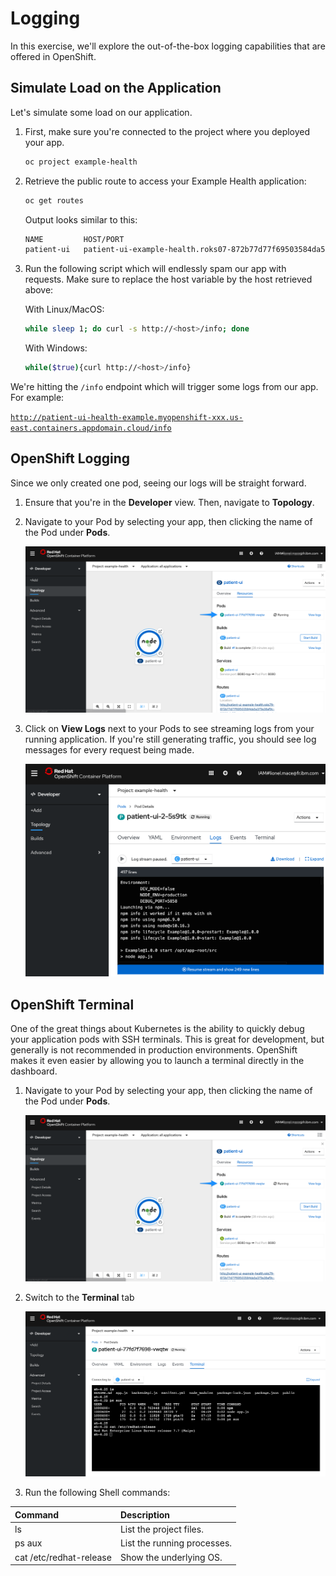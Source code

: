 # Logging

In this exercise, we'll explore the out-of-the-box logging capabilities that are offered in OpenShift.

## Simulate Load on the Application

Let's simulate some load on our application.

1. First, make sure you're connected to the project where you deployed your app.

    ```sh
    oc project example-health
    ```

1. Retrieve the public route to access your Example Health application:

    ```sh
    oc get routes
    ```

    Output looks similar to this:

    ```sh
    NAME         HOST/PORT                                                                                                 PATH      SERVICES     PORT       TERMINATION   WILDCARD
    patient-ui   patient-ui-example-health.roks07-872b77d77f69503584da5a379a38af9c-0000.eu-de.containers.appdomain.cloud             patient-ui   8080-tcp                 None
    ```

1. Run the following script which will endlessly spam our app with requests. Make sure to replace the host variable by the host retrieved above:

    With Linux/MacOS:

    ```sh
    while sleep 1; do curl -s http://<host>/info; done
    ```

    With Windows:
    
    ```bash
    while($true){curl http://<host>/info}
    ```

We're hitting the `/info` endpoint which will trigger some logs from our app. For example:

[`http://patient-ui-health-example.myopenshift-xxx.us-east.containers.appdomain.cloud/info`](http://patient-ui-health-example.myopenshift-341665-66631af3eb2bd8030c5bb56d415b8851-0001.us-east.containers.appdomain.cloud/jee.html)

## OpenShift Logging

Since we only created one pod, seeing our logs will be straight forward.

1. Ensure that you're in the **Developer** view. Then, navigate to **Topology**.

2. Navigate to your Pod by selecting your app, then clicking the name of the Pod under **Pods**.

    ![Navigate to Pod](../assets/ocp-topo-pod.png)

3. Click on **View Logs** next to your Pods to see streaming logs from your running application. If you're still generating traffic, you should see log messages for every request being made.

    ![Pod Logs](../assets/ocp43-pod-logs.png)

## OpenShift Terminal

One of the great things about Kubernetes is the ability to quickly debug your application pods with SSH terminals. This is great for development, but generally is not recommended in production environments. OpenShift makes it even easier by allowing you to launch a terminal directly in the dashboard.

1. Navigate to your Pod by selecting your app, then clicking the name of the Pod under **Pods**.

   ![Navigate to Pod](../assets/ocp-topo-pod.png)

2. Switch to the **Terminal** tab

   ![Terminal](../assets/ocp43-terminal.png)

3. Run the following Shell commands:

| Command | Description |
| :--- | :--- |
| ls | List the project files. |
| ps aux | List the running processes. |
| cat /etc/redhat-release | Show the underlying OS. |
